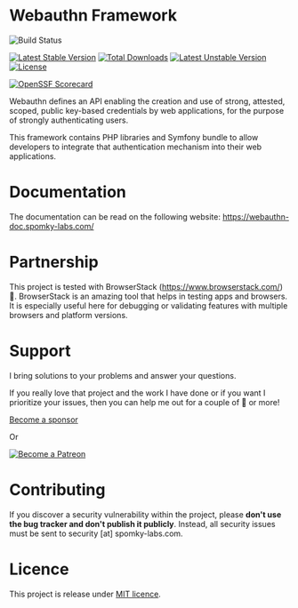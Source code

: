 Webauthn Framework
==================

![Build Status](https://github.com/web-auth/webauthn-framework/workflows/Integrate/badge.svg)

[![Latest Stable Version](https://poser.pugx.org/web-auth/webauthn-framework/v/stable.png)](https://packagist.org/packages/web-auth/webauthn-framework)
[![Total Downloads](https://poser.pugx.org/web-auth/webauthn-framework/downloads.png)](https://packagist.org/packages/web-auth/webauthn-framework)
[![Latest Unstable Version](https://poser.pugx.org/web-auth/webauthn-framework/v/unstable.png)](https://packagist.org/packages/web-auth/webauthn-framework)
[![License](https://poser.pugx.org/web-auth/webauthn-framework/license.png)](https://packagist.org/packages/web-auth/webauthn-framework)

[![OpenSSF Scorecard](https://api.securityscorecards.dev/projects/github.com/web-auth/webauthn-framework/badge)](https://api.securityscorecards.dev/projects/github.com/web-auth/webauthn-framework)

Webauthn defines an API enabling the creation and use of strong, attested, scoped, public key-based credentials by web
applications, for the purpose of strongly authenticating users.

This framework contains PHP libraries and Symfony bundle to allow developers to integrate that authentication mechanism
into their web applications.

# Documentation

The documentation can be read on the following website: https://webauthn-doc.spomky-labs.com/

# Partnership

This project is tested with BrowserStack (https://www.browserstack.com/) 🎉.
BrowserStack is an amazing tool that helps in testing apps and browsers. It is especially useful here for debugging or validating features with multiple browsers and platform versions.

# Support

I bring solutions to your problems and answer your questions.

If you really love that project and the work I have done or if you want I prioritize your issues, then you can help me
out for a couple of :beers: or more!

[Become a sponsor](https://github.com/sponsors/Spomky)

Or

[![Become a Patreon](https://c5.patreon.com/external/logo/become_a_patron_button.png)](https://www.patreon.com/FlorentMorselli)

# Contributing

If you discover a security vulnerability within the project, please **don't use the bug tracker and don't publish it
publicly**.
Instead, all security issues must be sent to security [at] spomky-labs.com.

# Licence

This project is release under [MIT licence](LICENSE).
